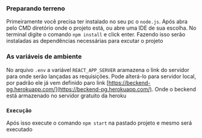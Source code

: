 ### Preparando terreno

Primeiramente você precisa ter instalado no seu pc o `node.js`. Após abra pelo CMD diretório onde o projeto está, ou abre uma IDE de sua escolha. No terminal digite o comando `npm install` e click enter.
Fazendo isso serão instaladas as dependências necessárias para excutar o projeto 

### As variáveis de ambiente

No arquivo `.env` a variável `REACT_APP_SERVER` aramazena o link do servidor para onde serão lançadas
as requisições. Pode alterá-lo para servidor local, por padrão ele já vem definido paro link 
[https://beckend-pg.herokuapp.com/](https://beckend-pg.herokuapp.com/). Onde o beckend está armazenado no servidor
gratuito da heroku

### `Execução`

Após isso execute o comando `npm start` na pastado projeto e mesmo será executado

